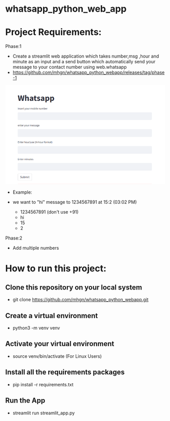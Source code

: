 # whatsapp_python_web_app

# Project Requirements:

Phase:1
- Create a streamlit web application which takes number,msg ,hour and minute as an input and a send button which automatically send your message to your contact number using web.whatsapp 
- https://github.com/mhgn/whatsapp_python_webapp/releases/tag/phase-1

![alt text](./images/phase-1.png)

- Example:

- we want to "hi" message to 1234567891 at 15:2 (03:02 PM)
    - 1234567891 (don't use +91)
    - hi
    - 15
    - 2
    
Phase:2
- Add multiple numbers 

# How to run this project:

## Clone this repository on your local system
- git clone https://github.com/mhgn/whatsapp_python_webapp.git

## Create a virtual environment
- python3 -m venv venv

## Activate your virtual environment
- source venv/bin/activate (For Linux Users)

## Install all the requirements packages
- pip install -r requirements.txt

## Run the App
- streamlit run streamlit_app.py